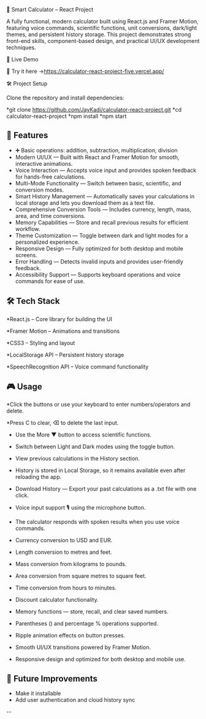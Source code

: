 
🧮 Smart Calculator – React Project

A fully functional, modern calculator built using React.js and Framer Motion, featuring voice commands, scientific functions, unit conversions, dark/light themes, and persistent history storage. This project demonstrates strong front-end skills, component-based design, and practical UI/UX development techniques.

🚀 Live Demo

🎯 Try it here →https://calculator-react-project-five.vercel.app/

🛠️ Project Setup

Clone the repository and install dependencies:

*git clone https://github.com/JayKadi/calculator-react-project.git
*cd calculator-react-project
*npm install
*npm start

## 🚀 Features

* ➕ Basic operations: addition, subtraction, multiplication, division
* Modern UI/UX — Built with React and Framer Motion for smooth, interactive animations.
* Voice Interaction — Accepts voice input and provides spoken feedback for hands-free calculations.
* Multi-Mode Functionality — Switch between basic, scientific, and conversion modes.
* Smart History Management — Automatically saves your calculations in local storage and lets you download them as a text file.
* Comprehensive Conversion Tools — Includes currency, length, mass, area, and time conversions.
* Memory Capabilities — Store and recall previous results for efficient workflow.
* Theme Customization — Toggle between dark and light modes for a personalized experience.
* Responsive Design — Fully optimized for both desktop and mobile screens.
* Error Handling — Detects invalid inputs and provides user-friendly feedback.
* Accessibility Support — Supports keyboard operations and voice commands for ease of use.


## 🛠️ Tech Stack

*React.js – Core library for building the UI

*Framer Motion – Animations and transitions

*CSS3 – Styling and layout

*LocalStorage API – Persistent history storage

*SpeechRecognition API – Voice command functionality

## 🎮 Usage

*Click the buttons or use your keyboard to enter numbers/operators and delete.

*Press C to clear, ⌫ to delete the last input.

* Use the More ▼ button to access scientific functions.

* Switch between Light and Dark modes using the toggle button.

* View previous calculations in the History section.

* History is stored in Local Storage, so it remains available even after reloading the app.

* Download History — Export your past calculations as a .txt file with one click.

* Voice input support 🎙️ using the microphone button.

* The calculator responds with spoken results when you use voice commands.

* Currency conversion to USD and EUR.

* Length conversion to metres and feet.

* Mass conversion from kilograms to pounds.

* Area conversion from square metres to square feet.

* Time conversion from hours to minutes.

* Discount calculator functionality.

* Memory functions — store, recall, and clear saved numbers.

* Parentheses () and percentage % operations supported.

* Ripple animation effects on button presses.

* Smooth UI/UX transitions powered by Framer Motion.

* Responsive design and optimized for both desktop and mobile use.


## 📌 Future Improvements
* Make it installable
* Add user authentication and cloud history sync
  



--
